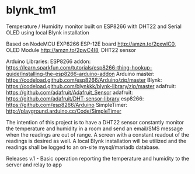 # blynk_tm1
Temperature / Humidity monitor built on ESP8266 with DHT22 and Serial OLED using local Blynk installation

Based on NodeMCU EXP8266 ESP-12E board http://amzn.to/2pxwlC0, OLED Module http://amzn.to/2pwC4I8, DHT22 sensor

Arduino Libraries:
ESP8266 addon: https://learn.sparkfun.com/tutorials/esp8266-thing-hookup-guide/installing-the-esp8266-arduino-addon
Arduino master: https://codeload.github.com/esp8266/Arduino/zip/master
Blynk: https://codeload.github.com/blynkkk/blynk-library/zip/master
adafruit: https://github.com/adafruit/Adafruit_Sensor
adafruit: https://github.com/adafruit/DHT-sensor-library
esp8266: https://github.com/esp8266/Arduino
SimpleTimer: http://playground.arduino.cc/Code/SimpleTimer


The intention of this project is to have a DHT22 sensor constantly monitor the temperature and humidity in a room and send an email/SMS
message when the readings are out of range. A screen with a constant readout of the readings is desired as well. A local Blynk 
installation will be utilized and the readings shall be logged to an on-site mysql/mariadb database.

Releases
v.1 - Basic operation reporting the temperature and humidity to the server and relay to app